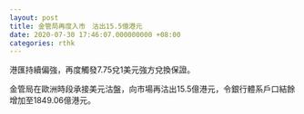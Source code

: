 ```yaml
---
layout: post
title: 金管局再度入市　沽出15.5億港元
date: 2020-07-30 17:46:07.000000000 +08:00
categories: rthk
---
```


港匯持續偏強，再度觸發7.75兌1美元強方兌換保證。

金管局在歐洲時段承接美元沽盤，向市場再沽出15.5億港元，令銀行體系戶口結餘增加至1849.06億港元。
